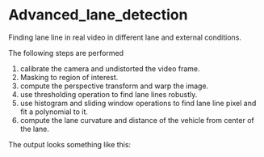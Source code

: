﻿# Advanced_lane_detection
Finding lane line in real video  in different lane and external conditions.

The following steps are performed 
1. calibrate the camera and undistorted the  video frame.
2. Masking to region of interest.
3. compute the perspective transform and warp the image.
4. use thresholding operation to find lane lines robustly.
5. use histogram and sliding window operations to find lane line pixel and fit a polynomial to it.
6. compute the lane curvature and distance of the vehicle from center of the lane.

The output looks something like this:


 
